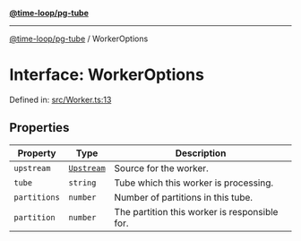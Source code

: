 [**@time-loop/pg-tube**](../README.md)

***

[@time-loop/pg-tube](../globals.md) / WorkerOptions

# Interface: WorkerOptions

Defined in: [src/Worker.ts:13](https://github.com/clickup/pg-tube/blob/master/src/Worker.ts#L13)

## Properties

| Property | Type | Description |
| ------ | ------ | ------ |
| <a id="upstream"></a> `upstream` | [`Upstream`](../classes/Upstream.md) | Source for the worker. |
| <a id="tube"></a> `tube` | `string` | Tube which this worker is processing. |
| <a id="partitions"></a> `partitions` | `number` | Number of partitions in this tube. |
| <a id="partition"></a> `partition` | `number` | The partition this worker is responsible for. |
